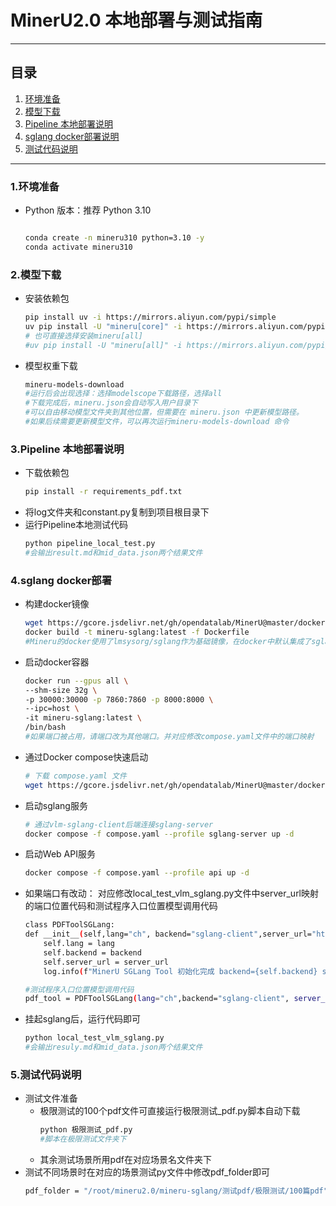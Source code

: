 # MinerU2.0 本地部署与测试指南
---

## 目录
1. [环境准备](#环境准备)
2. [模型下载](#模型下载)
3. [Pipeline 本地部署说明](#pipeline-代码说明)
4. [sglang docker部署说明](#sglang-模型部署)
5. [测试代码说明](#测试代码说明)
---
### 1.环境准备
- Python 版本：推荐 Python 3.10
    ```bash  
 
    conda create -n mineru310 python=3.10 -y  
    conda activate mineru310 
### 2.模型下载
- 安装依赖包
    ```bash  
    pip install uv -i https://mirrors.aliyun.com/pypi/simple
    uv pip install -U "mineru[core]" -i https://mirrors.aliyun.com/pypi/simple #mineru[core]包含除sgalng加速外的所有核心功能
    # 也可直接选择安装mineru[all]
    #uv pip install -U "mineru[all]" -i https://mirrors.aliyun.com/pypi/simple
- 模型权重下载
    ```bash
    mineru-models-download
    #运行后会出现选择：选择modelscope下载路径，选择all
    #下载完成后，mineru.json会自动写入用户目录下
    #可以自由移动模型文件夹到其他位置，但需要在 mineru.json 中更新模型路径。
    #如果后续需要更新模型文件，可以再次运行mineru-models-download 命令
### 3.Pipeline 本地部署说明
- 下载依赖包
    ```bash
    pip install -r requirements_pdf.txt 
- 将log文件夹和constant.py复制到项目根目录下
- 运行Pipeline本地测试代码
    ```bash
    python pipeline_local_test.py
    #会输出result.md和mid_data.json两个结果文件
### 4.sglang docker部署

- 构建docker镜像
    ```bash
    wget https://gcore.jsdelivr.net/gh/opendatalab/MinerU@master/docker/china/Dockerfile
    docker build -t mineru-sglang:latest -f Dockerfile 
    #Mineru的docker使用了lmsysorg/sglang作为基础镜像，在docker中默认集成了sglang推理加速框架和必需的依赖环境。可以直接使用sglang加速VLM模型推理。
- 启动docker容器
    ```bash
    docker run --gpus all \
    --shm-size 32g \
    -p 30000:30000 -p 7860:7860 -p 8000:8000 \
    --ipc=host \
    -it mineru-sglang:latest \
    /bin/bash
    #如果端口被占用，请端口改为其他端口。并对应修改compose.yaml文件中的端口映射
- 通过Docker compose快速启动
    ```bash
    # 下载 compose.yaml 文件
    wget https://gcore.jsdelivr.net/gh/opendatalab/MinerU@master/docker/compose.yaml
- 启动sglang服务
    ```bash
    # 通过vlm-sglang-client后端连接sglang-server
    docker compose -f compose.yaml --profile sglang-server up -d
- 启动Web API服务
    ```bash
    docker compose -f compose.yaml --profile api up -d

- 如果端口有改动：
对应修改local_test_vlm_sglang.py文件中server_url映射的端口位置代码和测试程序入口位置模型调用代码
    ```bash
    class PDFToolSGLang:
    def __init__(self,lang="ch", backend="sglang-client",server_url="http://localhost:3000"):
        self.lang = lang
        self.backend = backend
        self.server_url = server_url
        log.info(f"MinerU SGLang Tool 初始化完成 backend={self.backend} server_url={self.server_url}")

    #测试程序入口位置模型调用代码
    pdf_tool = PDFToolSGLang(lang="ch",backend="sglang-client", server_url="http://localhost:30000")
- 挂起sglang后，运行代码即可
    ```bash
    python local_test_vlm_sglang.py
    #会输出resuly.md和mid_data.json两个结果文件
### 5.测试代码说明
- 测试文件准备
  * 极限测试的100个pdf文件可直接运行极限测试_pdf.py脚本自动下载
    ```bash
    python 极限测试_pdf.py
    #脚本在极限测试文件夹下
    ```
  * 其余测试场景所用pdf在对应场景名文件夹下
- 测试不同场景时在对应的场景测试py文件中修改pdf_folder即可
    ```bash
    pdf_folder = "/root/mineru2.0/mineru-sglang/测试pdf/极限测试/100篇pdf"
    ```
